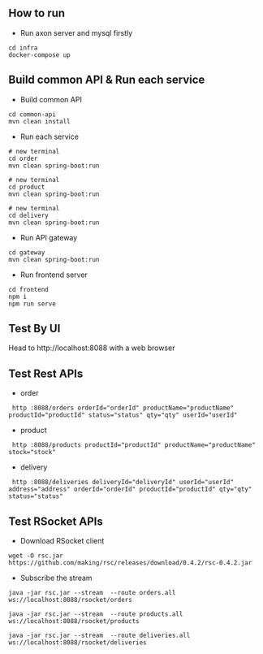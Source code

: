 ## How to run

- Run axon server and mysql firstly

```
cd infra
docker-compose up
```

## Build common API & Run each service

- Build common API
```
cd common-api
mvn clean install
```

- Run each service
```
# new terminal
cd order
mvn clean spring-boot:run

# new terminal
cd product
mvn clean spring-boot:run

# new terminal
cd delivery
mvn clean spring-boot:run

```

- Run API gateway
```
cd gateway
mvn clean spring-boot:run
```

- Run frontend server
```
cd frontend
npm i
npm run serve

```

## Test By UI
Head to http://localhost:8088 with a web browser

## Test Rest APIs
- order
```
 http :8088/orders orderId="orderId" productName="productName" productId="productId" status="status" qty="qty" userId="userId" 
```
- product
```
 http :8088/products productId="productId" productName="productName" stock="stock" 
```
- delivery
```
 http :8088/deliveries deliveryId="deliveryId" userId="userId" address="address" orderId="orderId" productId="productId" qty="qty" status="status" 
```

## Test RSocket APIs

- Download RSocket client
```
wget -O rsc.jar https://github.com/making/rsc/releases/download/0.4.2/rsc-0.4.2.jar
```
- Subscribe the stream
```
java -jar rsc.jar --stream  --route orders.all ws://localhost:8088/rsocket/orders

java -jar rsc.jar --stream  --route products.all ws://localhost:8088/rsocket/products

java -jar rsc.jar --stream  --route deliveries.all ws://localhost:8088/rsocket/deliveries

```
